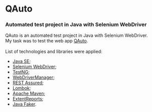 # QAuto

### Automated test project in Java with Selenium WebDriver
QAuto is an automated test project in Java with Selenium WebDriver.<br>
My task was to test the web app [QAuto](https://qauto.forstudy.space/).<br><br>
List of technologies and libraries were applied:
- [Java SE](https://docs.oracle.com/en/java/javase/17/);
- [Selenium WebDriver](https://www.selenium.dev/documentation/webdriver/);
- [TestNG](https://testng.org/doc/);
- [WebDriverManager](https://bonigarcia.dev/webdrivermanager/);
- [REST Assured](https://rest-assured.io);
- [Lombok](https://projectlombok.org/);
- [Apache Maven](https://maven.apache.org/);
- [ExtentReports](https://www.extentreports.com/docs/versions/4/java/);
- [Java Faker](https://github.com/DiUS/java-faker).


